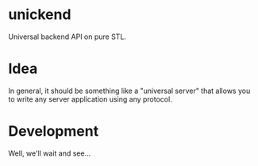 # unickend
Universal backend API on pure STL.

# Idea
In general, it should be something like a "universal server" that allows you to write any server application using any protocol.

# Development
Well, we'll wait and see...
